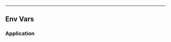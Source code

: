 <!-- Space: Projects -->
<!-- Parent: TerraformAwsOpenVpn -->
<!-- Title: Env Vars TerraformAwsOpenVpn -->
<!-- Label: TerraformAwsOpenVpn -->
<!-- Label: Project -->
<!-- Label: EnvVars -->
<!-- Include: disclaimer.md -->
<!-- Include: ac:toc -->

---

## Env Vars

### Application
